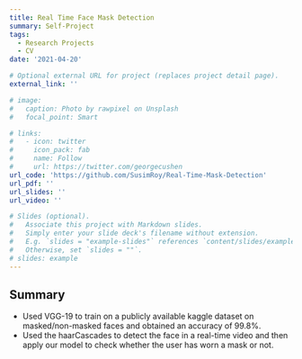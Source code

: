```yaml
---
title: Real Time Face Mask Detection
summary: Self-Project
tags:
  - Research Projects
  - CV
date: '2021-04-20'

# Optional external URL for project (replaces project detail page).
external_link: ''

# image:
#   caption: Photo by rawpixel on Unsplash
#   focal_point: Smart

# links:
#   - icon: twitter
#     icon_pack: fab
#     name: Follow
#     url: https://twitter.com/georgecushen
url_code: 'https://github.com/SusimRoy/Real-Time-Mask-Detection'
url_pdf: ''
url_slides: ''
url_video: ''

# Slides (optional).
#   Associate this project with Markdown slides.
#   Simply enter your slide deck's filename without extension.
#   E.g. `slides = "example-slides"` references `content/slides/example-slides.md`.
#   Otherwise, set `slides = ""`.
# slides: example
---
```


## Summary 
- Used VGG-19 to train on a publicly available kaggle dataset on masked/non-masked faces and obtained an accuracy of 99.8%.
- Used the haarCascades to detect the face in a real-time video and then apply our model to check whether the user has worn a mask or not.
